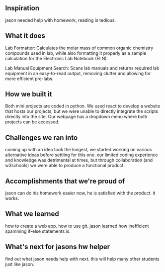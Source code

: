 ## Inspiration
jason needed help with homework, reading is tedious.

## What it does
Lab Formatter:
Calculates the molar mass of common organic chemistry compounds used in lab, while also formatting it properly as a sample calculation for the Electronic Lab Notebook (ELN).

Lab Manual Equipment Search:
Scans lab manuals and returns required lab equipment in an easy-to-read output, removing clutter and allowing for more efficient pre-labs.

## How we built it
Both mini projects are coded in python. We used react to develop a website that hosts our projects, but we were unable to directly integrate the scripts directly into the site. Our webpage has a dropdown menu where both projects can be accessed.

## Challenges we ran into
coming up with an idea took the longest, we started working on various alternative ideas before settling for this one. our limited coding experience and knowledge was detrimental at times, but through collaboration (and w3schools) we were able to produce a functional product.

## Accomplishments that we're proud of
jason can do his homework easier now, he is satisfied with the product.
it works.
## What we learned
how to create a web app.
how to use git.
jason learned how inefficient spamming if-else statements is.

## What's next for jasons hw helper
find out what jason needs help with next.
this will help many other students just like jason.